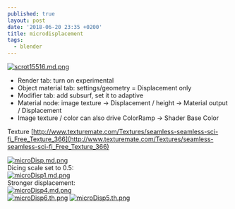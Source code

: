 ```yaml
---
published: true
layout: post
date: '2018-06-20 23:35 +0200'
title: microdisplacement
tags:
  - blender
---
```

[![scrot15516.md.png](https://cdn.scrot.moe/images/2018/06/20/scrot15516.md.png)](https://scrot.moe/image/9tzd0)

- Render tab: turn on experimental
- Object material tab: settings/geometry = Displacement only
- Modifier tab: add subsurf, set it to adaptive
- Material node: image texture -> Displacement / height -> Material output / Displacement
- Image texture / color can also drive ColorRamp -> Shader Base Color

Texture [http://www.texturemate.com/Textures/seamless-seamless-sci-fi_Free_Texture_366](http://www.texturemate.com/Textures/seamless-seamless-sci-fi_Free_Texture_366)

[![microDisp.md.png](https://cdn.scrot.moe/images/2018/06/20/microDisp.md.png)](https://scrot.moe/image/9tLaA)  
Dicing scale set to 0.5:  
[![microDisp1.md.png](https://cdn.scrot.moe/images/2018/06/21/microDisp1.md.png)](https://scrot.moe/image/9tMcL)  
Stronger displacement:  
[![microDisp4.md.png](https://cdn.scrot.moe/images/2018/06/21/microDisp4.md.png)](https://scrot.moe/image/9tIhp)  
[![microDisp6.th.png](https://cdn.scrot.moe/images/2018/06/21/microDisp6.th.png)](https://scrot.moe/image/9tmoW) [![microDisp5.th.png](https://cdn.scrot.moe/images/2018/06/21/microDisp5.th.png)](https://scrot.moe/image/9tcG3)

